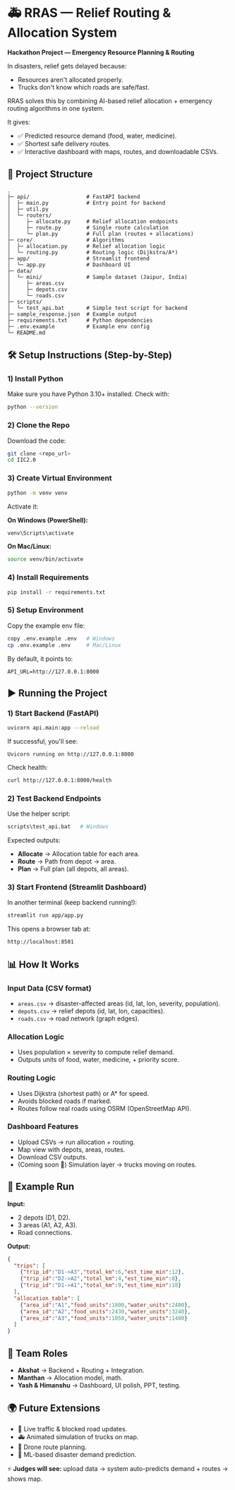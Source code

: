 # 🚑 RRAS — Relief Routing & Allocation System

**Hackathon Project — Emergency Resource Planning & Routing**

In disasters, relief gets delayed because:
- Resources aren't allocated properly.
- Trucks don't know which roads are safe/fast.

RRAS solves this by combining AI-based relief allocation + emergency routing algorithms in one system.

It gives:
- ✅ Predicted resource demand (food, water, medicine).
- ✅ Shortest safe delivery routes.
- ✅ Interactive dashboard with maps, routes, and downloadable CSVs.

## 📂 Project Structure

```
.
├─ api/                  # FastAPI backend
│  ├─ main.py            # Entry point for backend
│  ├─ util.py
│  └─ routers/
│     ├─ allocate.py     # Relief allocation endpoints
│     ├─ route.py        # Single route calculation
│     └─ plan.py         # Full plan (routes + allocations)
├─ core/                 # Algorithms
│  ├─ allocation.py      # Relief allocation logic
│  └─ routing.py         # Routing logic (Dijkstra/A*)
├─ app/                  # Streamlit frontend
│  └─ app.py             # Dashboard UI
├─ data/
│  └─ mini/              # Sample dataset (Jaipur, India)
│     ├─ areas.csv
│     ├─ depots.csv
│     └─ roads.csv
├─ scripts/
│  └─ test_api.bat       # Simple test script for backend
├─ sample_response.json  # Example output
├─ requirements.txt      # Python dependencies
├─ .env.example          # Example env config
└─ README.md
```

## 🛠 Setup Instructions (Step-by-Step)

### 1) Install Python

Make sure you have Python 3.10+ installed.
Check with:

```bash
python --version
```

### 2) Clone the Repo

Download the code:

```bash
git clone <repo_url>
cd IIC2.0
```

### 3) Create Virtual Environment

```bash
python -m venv venv
```

Activate it:

**On Windows (PowerShell):**
```powershell
venv\Scripts\activate
```

**On Mac/Linux:**
```bash
source venv/bin/activate
```

### 4) Install Requirements

```bash
pip install -r requirements.txt
```

### 5) Setup Environment

Copy the example env file:

```bash
copy .env.example .env   # Windows
cp .env.example .env     # Mac/Linux
```

By default, it points to:
```
API_URL=http://127.0.0.1:8000
```

## ▶️ Running the Project

### 1) Start Backend (FastAPI)

```bash
uvicorn api.main:app --reload
```

If successful, you'll see:
```
Uvicorn running on http://127.0.0.1:8000
```

Check health:
```bash
curl http://127.0.0.1:8000/health
```

### 2) Test Backend Endpoints

Use the helper script:

```bash
scripts\test_api.bat   # Windows
```

Expected outputs:
- **Allocate** → Allocation table for each area.
- **Route** → Path from depot → area.
- **Plan** → Full plan (all depots, all areas).

### 3) Start Frontend (Streamlit Dashboard)

In another terminal (keep backend running!):

```bash
streamlit run app/app.py
```

This opens a browser tab at:
```
http://localhost:8501
```

## 📊 How It Works

### Input Data (CSV format)
- `areas.csv` → disaster-affected areas (id, lat, lon, severity, population).
- `depots.csv` → relief depots (id, lat, lon, capacities).
- `roads.csv` → road network (graph edges).

### Allocation Logic
- Uses population × severity to compute relief demand.
- Outputs units of food, water, medicine, + priority score.

### Routing Logic
- Uses Dijkstra (shortest path) or A* for speed.
- Avoids blocked roads if marked.
- Routes follow real roads using OSRM (OpenStreetMap API).

### Dashboard Features
- Upload CSVs → run allocation + routing.
- Map view with depots, areas, routes.
- Download CSV outputs.
- (Coming soon 🚧) Simulation layer → trucks moving on routes.

## 🧪 Example Run

**Input:**
- 2 depots (D1, D2).
- 3 areas (A1, A2, A3).
- Road connections.

**Output:**

```json
{
  "trips": [
    {"trip_id":"D1->A3","total_km":6,"est_time_min":12},
    {"trip_id":"D2->A2","total_km":4,"est_time_min":8},
    {"trip_id":"D1->A1","total_km":9,"est_time_min":18}
  ],
  "allocation_table": [
    {"area_id":"A1","food_units":1800,"water_units":2400},
    {"area_id":"A2","food_units":2430,"water_units":3240},
    {"area_id":"A3","food_units":1050,"water_units":1400}
  ]
}
```

## 👥 Team Roles

- **Akshat** → Backend + Routing + Integration.
- **Manthan** → Allocation model, math.
- **Yash & Himanshu** → Dashboard, UI polish, PPT, testing.

## 🌍 Future Extensions

- 🚦 Live traffic & blocked road updates.
- 🚑 Animated simulation of trucks on map.
- 📡 Drone route planning.
- 🔮 ML-based disaster demand prediction.

⚡ **Judges will see:** upload data → system auto-predicts demand + routes → shows map.
